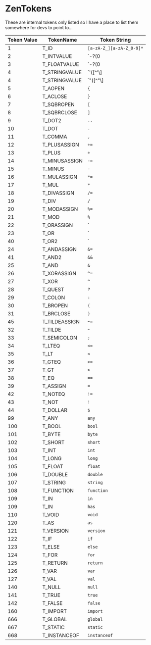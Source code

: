 # ZenTokens

These are internal tokens only listed so I have a place to list them somewhere for devs to point to...


| Token Value | TokenName     | Token String                                              |
|-------------|---------------|-----------------------------------------------------------|
| 1           | T_ID          | `[a-zA-Z_][a-zA-Z_0-9]*`                                  |
| 2           | T_INTVALUE    | `-?(0|[1-9][0-9]*) `                                      |
| 3           | T_FLOATVALUE  | `-?(0|[1-9][0-9]*)\.[0-9]+([eE][\+\-]?[0-9]+)?`           |
| 4           | T_STRINGVALUE | `'([^'\\]|\\(['"\\/bfnrt]|u[0-9a-fA-F]{4}))*'`            |
| 4           | T_STRINGVALUE | `"([^"\\]|\\(['"\\/bfnrt]|u[0-9a-fA-F]{4}))*"`            |
| 5           | T_AOPEN       | `{`                                                       |
| 6           | T_ACLOSE      | `}`                                                       |
| 7           | T_SQBROPEN    | `[`                                                       |
| 8           | T_SQBRCLOSE   | `]`                                                       |
| 9           | T_DOT2        | `..`                                                      |
| 10          | T_DOT         | `.`                                                       |
| 11          | T_COMMA       | `,`                                                       |
| 12          | T_PLUSASSIGN  | `+=`                                                      |
| 13          | T_PLUS        | `+`                                                       |
| 14          | T_MINUSASSIGN | `-=`                                                      |
| 15          | T_MINUS       | `-`                                                       |
| 16          | T_MULASSIGN   | `*=`                                                      |
| 17          | T_MUL         | `*`                                                       |
| 18          | T_DIVASSIGN   | `/=`                                                      |
| 19          | T_DIV         | `/`                                                       |
| 20          | T_MODASSIGN   | `%=`                                                      |
| 21          | T_MOD         | `%`                                                       |
| 22          | T_ORASSIGN    | `|=`                                                      |
| 23          | T_OR          | `|`                                                       |
| 40          | T_OR2         | `||`                                                      |
| 24          | T_ANDASSIGN   | `&=`                                                      |
| 41          | T_AND2        | `&&`                                                      |
| 25          | T_AND         | `&`                                                       |
| 26          | T_XORASSIGN   | `^=`                                                      |
| 27          | T_XOR         | `^`                                                       |
| 28          | T_QUEST       | `?`                                                       |
| 29          | T_COLON       | `:`                                                       |
| 30          | T_BROPEN      | `(`                                                       |
| 31          | T_BRCLOSE     | `)`                                                       |
| 45          | T_TILDEASSIGN | `~=`                                                      |
| 32          | T_TILDE       | `~`                                                       |
| 33          | T_SEMICOLON   | `;`                                                       |
| 34          | T_LTEQ        | `<=`                                                      |
| 35          | T_LT          | `<`                                                       |
| 36          | T_GTEQ        | `>=`                                                      |
| 37          | T_GT          | `>`                                                       |
| 38          | T_EQ          | `==`                                                      |
| 39          | T_ASSIGN      | `=`                                                       |
| 42          | T_NOTEQ       | `!=`                                                      |
| 43          | T_NOT         | `!`                                                       |
| 44          | T_DOLLAR      | `$`                                                       |
| 99          | T_ANY         | `any`                                                     |
| 100         | T_BOOL        | `bool`                                                    |
| 101         | T_BYTE        | `byte`                                                    |
| 102         | T_SHORT       | `short`                                                   |
| 103         | T_INT         | `int`                                                     |
| 104         | T_LONG        | `long`                                                    |
| 105         | T_FLOAT       | `float`                                                   |
| 106         | T_DOUBLE      | `double`                                                  |
| 107         | T_STRING      | `string`                                                  |
| 108         | T_FUNCTION    | `function`                                                |
| 109         | T_IN          | `in`                                                      |
| 109         | T_IN          | `has`                                                     |
| 110         | T_VOID        | `void`                                                    |
| 120         | T_AS          | `as`                                                      |
| 121         | T_VERSION     | `version`                                                 |
| 122         | T_IF          | `if`                                                      |
| 123         | T_ELSE        | `else`                                                    |
| 124         | T_FOR         | `for`                                                     |
| 125         | T_RETURN      | `return`                                                  |
| 126         | T_VAR         | `var`                                                     |
| 127         | T_VAL         | `val`                                                     |
| 140         | T_NULL        | `null`                                                    |
| 141         | T_TRUE        | `true`                                                    |
| 142         | T_FALSE       | `false`                                                   |
| 160         | T_IMPORT      | `import`                                                  |
| 666         | T_GLOBAL      | `global`                                                  |
| 667         | T_STATIC      | `static`                                                  |
| 668         | T_INSTANCEOF  | `instanceof`                                              |